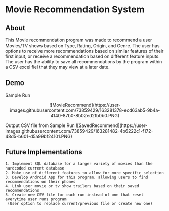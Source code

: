 # Movie Recommendation System

## About
This Movie recommendation program was made to recommend a user Movies/TV shows based on Type, Rating, Origin, and Genre.
The user has options to receive more recommendations based on similar features of their first input, or receive a recommendation based on different feature inputs.
The user has the ability to save all recommendations by the program within a CSV excel fiel that they may view at a later date.

## Demo
Sample Run <br />
<p align="center">
![MovieRecommend](https://user-images.githubusercontent.com/73859429/163281378-ecd63ab5-9b4a-4140-87b0-8b02ed2fb0b0.PNG)
<p>
Output CSV file from Sample Run
![SavedRecommend](https://user-images.githubusercontent.com/73859429/163281482-4b6222c1-f172-48d5-b601-d5a99bf24101.PNG)

## Future Implementations
	1. Implement SQL database for a larger variety of movies than the hardcoded current database
	2. Make use of different features to allow for more specific selection
	3. Develop Android App for this program, allowing users to find recommendations on their phones
	4. Link user movie or tv show trailers based on their saved recommendations
	5. Create new CSV file for each run instead of one that reset everytime user runs program 
     (User option to replace current/previous file or create new one)




